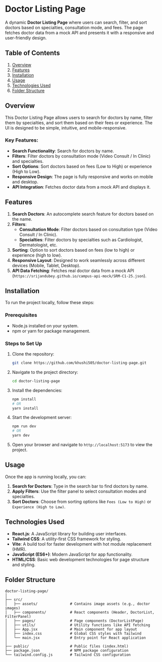 # Doctor Listing Page

A dynamic **Doctor Listing Page** where users can search, filter, and sort doctors based on specialties, consultation mode, and fees. The page fetches doctor data from a mock API and presents it with a responsive and user-friendly design.

## Table of Contents

1. [Overview](#overview)
2. [Features](#features)
3. [Installation](#installation)
4. [Usage](#usage)
5. [Technologies Used](#technologies-used)
6. [Folder Structure](#folder-structure)


## Overview

This Doctor Listing Page allows users to search for doctors by name, filter them by specialties, and sort them based on their fees or experience. The UI is designed to be simple, intuitive, and mobile-responsive.

### Key Features:
- **Search Functionality**: Search for doctors by name.
- **Filters**: Filter doctors by consultation mode (Video Consult / In Clinic) and specialties.
- **Sort Options**: Sort doctors based on fees (Low to High) or experience (High to Low).
- **Responsive Design**: The page is fully responsive and works on mobile and desktop.
- **API Integration**: Fetches doctor data from a mock API and displays it.

## Features

1. **Search Doctors**: An autocomplete search feature for doctors based on the name.
2. **Filters**:
    - **Consultation Mode**: Filter doctors based on consultation type (Video Consult / In Clinic).
    - **Specialties**: Filter doctors by specialties such as Cardiologist, Dermatologist, etc.
3. **Sorting**: Option to sort doctors based on fees (low to high) or experience (high to low).
4. **Responsive Layout**: Designed to work seamlessly across different devices (Mobile, Tablet, Desktop).
5. **API Data Fetching**: Fetches real doctor data from a mock API (`https://srijandubey.github.io/campus-api-mock/SRM-C1-25.json`).

## Installation

To run the project locally, follow these steps:

### Prerequisites

- Node.js installed on your system.
- npm or yarn for package management.

### Steps to Set Up

1. Clone the repository:
   ```bash
   git clone https://github.com/khushi505/doctor-listing-page.git
   ```

2. Navigate to the project directory:
   ```bash
   cd doctor-listing-page
   ```

3. Install the dependencies:
   ```bash
   npm install
   # OR
   yarn install
   ```

4. Start the development server:
   ```bash
   npm run dev
   # OR
   yarn dev
   ```

5. Open your browser and navigate to `http://localhost:5173` to view the project.

## Usage

Once the app is running locally, you can:
1. **Search for Doctors**: Type in the search bar to find doctors by name.
2. **Apply Filters**: Use the filter panel to select consultation modes and specialties.
3. **Sort Doctors**: Choose from sorting options like `Fees (Low to High)` or `Experience (High to Low)`.

## Technologies Used

- **React.js**: A JavaScript library for building user interfaces.
- **Tailwind CSS**: A utility-first CSS framework for styling.
- **Vite**: A build tool for faster development with hot module replacement (HMR).
- **JavaScript (ES6+)**: Modern JavaScript for app functionality.
- **HTML/CSS**: Basic web development technologies for page structure and styling.

## Folder Structure

```plaintext
doctor-listing-page/
│
├── src/
│   ├── assets/               # Contains image assets (e.g., doctor images)
│   ├── components/           # React components (Header, DoctorList, FilterPanel)
│   ├── pages/                # Page components (DoctorListPage)
│   ├── utils/                # Utility functions like API fetching
│   ├── App.jsx               # Main component for app layout
│   ├── index.css             # Global CSS styles with Tailwind
│   └── main.jsx              # Entry point for React application
│
├── public/                   # Public files (index.html)
├── package.json              # NPM package configuration
└── tailwind.config.js        # Tailwind CSS configuration
```


